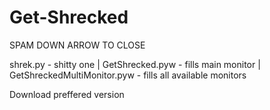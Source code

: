 # Get-Shrecked

SPAM DOWN ARROW TO CLOSE

shrek.py - shitty one | GetShrecked.pyw - fills main monitor | GetShreckedMultiMonitor.pyw - fills all available monitors

Download preffered version

